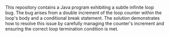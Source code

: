 This repository contains a Java program exhibiting a subtle infinite loop bug.  The bug arises from a double increment of the loop counter within the loop's body and a conditional break statement. The solution demonstrates how to resolve this issue by carefully managing the counter's increment and ensuring the correct loop termination condition is met.